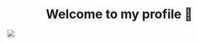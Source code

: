 <h1 align="center">Welcome to my profile 👋</h1>

![](https://user-images.githubusercontent.com/74038190/212284100-561aa473-3905-4a80-b561-0d28506553ee.gif)
